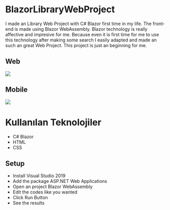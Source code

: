 # BlazorLibraryWebProject
I made an Library Web Project with C# Blazor first time in my life. The front-end is made using Blazor WebAssembly. Blazor technology is really affective and impresive for me. Because even it is first time for me to use this technology after making some search I easily adapted and made an such an great Web Project. This project is just an beginning for me. 

## Web

<img src="GifFiles/webproject.gif">

## Mobile

<img src="GifFiles/webprojectmobil.gif">

# Kullanılan Teknolojiler

- C# Blazor
- HTML
- CSS

## Setup

- Install Visual Studio 2019
- Add the package ASP.NET Web Applications
- Open an project Blazor WebAssembly
- Edit the codes like you wanted
- Click Run Button
- See the results
